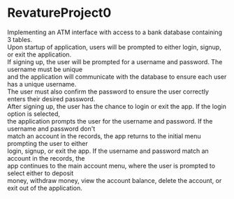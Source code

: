 # RevatureProject0
Implementing an ATM interface with access to a bank database containing 3 tables.\
Upon startup of application, users will be prompted to either login, signup, or exit the application.\
If signing up, the user will be prompted for a username and password. The username must be unique\
and the application will communicate with the database to ensure each user has a unique username.\
The user must also confirm the password to ensure the user correctly enters their desired password.\
After signing up, the user has the chance to login or exit the app. If the login option is selected,\
the application prompts the user for the username and password. If the username and password don't\
match an account in the records, the app returns to the initial menu prompting the user to either\
login, signup, or exit the app. If the username and password match an account in the records, the\
app continues to the main account menu, where the user is prompted to select either to deposit\
money, withdraw money, view the account balance, delete the account, or exit out of the application.
